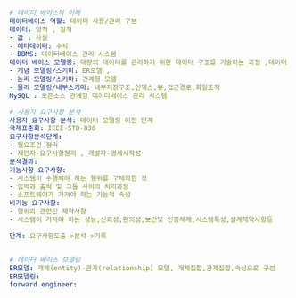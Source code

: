 ```yaml
# 데이터 베이스의 이해
데이터베이스 역할: 데이터 사용/관리 구분
데이터: 양적 , 질적
- 값 : 사실
- 메타데이터: 수식
- DBMS: 데이터베이스 관리 시스템
데이터 베이스 모델링: 대량의 데이터를 관리하기 위한 데이터 구조를 기술하는 과정 ,데이터 의미를 파악하고 데이터와 관여하는 업무 프로세스를 개념적으로 정의하고 분석하는 작업
- 개념 모델링/스키마: ER모델 , 
- 논리 모델링/스키마: 관계형 모델
- 물리 모델링/내부스키마: 내부저장구조,인덱스,뷰,접근경로,화일조직
MySQL : 오픈소스 관계형 데이터베이스 관리 시스템

```

```yaml
# 사용자 요구사항 분석
사용자 요구사항 분석: 데이터 모델링 이전 단계
국제표준화: IEEE-STD-830
요구사항분석단계: 
- 필요조건 정리
- 제안자-요구사항정리 , 개발자-명세서작성
분석결과:
기능사항 요구사항:
- 시스템이 수행해야 하는 행위를 구체화한 것
- 입력과 출력 및 그들 사이의 처리과정
- 소프트웨어가 가져야 하는 기능적 속성
비기능 요구사항:
- 행위와 관련된 제약사항
- 시스템이 가져야 하는 성능,신뢰성,편의성,보안및 인증체계,시스템특성,설계제약사항등

단계: 요구사항도출->분석->기록



```

```yaml
# 데이터 베이스 모델링
ER모델: 개체(entity)-관계(relationship) 모델, 개체집합,관계집합,속성으로 구성
ER모델링:
forward engineer:
```

```yaml

```

```yaml

```

```yaml

```

```yaml

```

```yaml

```

```yaml

```

```yaml

```

```yaml

```

```yaml

```

```yaml

```

```yaml

```

```yaml

```
```yaml

```
```yaml

```
```yaml

```
```yaml

```
```yaml


```
```yaml

```
```yaml

```
```yaml

```
```yaml

```
```yaml

```
```yaml

```
```yaml

```
```yaml

```
```yaml

```
```yaml

```
```yaml

```
```yaml

```

